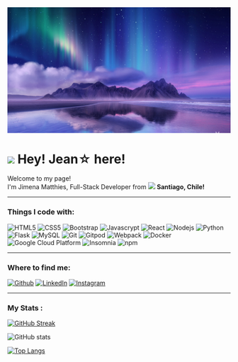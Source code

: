<div align="center">
<img max-width="800" src="./Assets/WallpaperAuroraBorealis.jpg"/>
</div>

<h1><img src="https://emojis.slackmojis.com/emojis/images/1531849430/4246/blob-sunglasses.gif?1531849430" width="30"/> Hey! Jean☆ here!</h1>

<p>Welcome to my page! </br> I'm Jimena Matthies, Full-Stack Developer from <img src="https://cdn-icons-png.flaticon.com/512/197/197586.png" width="13"/> <b>Santiago, Chile!</b>
<br>

---

<h3>Things I code with:</h3>
<p>
    <img alt="HTML5" src="https://img.shields.io/badge/-HTML5-e34e24?style=flat-square&logo=html5&logoColor=white" />
    <img alt="CSS5" src="https://img.shields.io/badge/-CSS3-264ee4?style=flat-square&logo=css3&logoColor=white" />
    <img alt="Bootstrap" src="https://img.shields.io/badge/-Bootstrap-7f12f9?style=flat-square&logo=bootstrap&logoColor=white" />
    <img alt="Javascrypt" src="https://img.shields.io/badge/-JavaScript-f7df1e?style=flat-square&logo=JavaScript&logoColor=black" />
    <img alt="React" src="https://img.shields.io/badge/-React-00d8ff?style=flat-square&logo=react&logoColor=white" />
    <img alt="Nodejs" src="https://img.shields.io/badge/-Nodejs-3e863d?style=flat-square&logo=Node.js&logoColor=white" />
    <img alt="Python" src="https://img.shields.io/badge/-Python-ffd43b?style=flat-square&logo=python&logoColor=black" />
    <img alt="Flask" src="https://img.shields.io/badge/-Flask-3c3c3c?style=flat-square&logo=flask&logoColor=white" />
    <img alt="MySQL" src="https://img.shields.io/badge/-MySQL-00618a?style=flat-square&logo=mysql&logoColor=white" />
    <img alt="Git" src="https://img.shields.io/badge/-Git-F05032?style=flat-square&logo=git&logoColor=white" />
    <img alt="Gitpod" src="https://img.shields.io/badge/-Gitpod-FFAE33?style=flat-square&logo=Gitpod&logoColor=white" />
    <img alt="Webpack" src="https://img.shields.io/badge/-Webpack-8DD6F9?style=flat-square&logo=webpack&logoColor=white" /> 
    <img alt="Docker" src="https://img.shields.io/badge/-Docker-46a2f1?style=flat-square&logo=docker&logoColor=white" />
    <img alt="Google Cloud Platform" src="https://img.shields.io/badge/-Google_Cloud_Platform-1a73e8?style=flat-square&logo=google-cloud&logoColor=white" />
    <img alt="Insomnia" src="https://img.shields.io/badge/-Insomnia-5849BE?style=flat-square&logo=insomnia&logoColor=white" />
    <img alt="npm" src="https://img.shields.io/badge/-NPM-CB3837?style=flat-square&logo=npm&logoColor=white" />

---

<h3>Where to find me:</h3>
<p><a href="https://github.com/JimeMatthies" target="_blank"><img alt="Github" src="https://img.shields.io/badge/GitHub-%2312100E.svg?&style=for-the-badge&logo=Github&logoColor=white" /></a> <a href="https://www.linkedin.com/in/jimematthies/" target="_blank"><img alt="LinkedIn" src="https://img.shields.io/badge/linkedin-%230077B5.svg?&style=for-the-badge&logo=linkedin&logoColor=white" /></a> <a href="https://www.instagram.com/jeangreenstar/" target="_blank"><img alt="Instagram" src="https://img.shields.io/badge/instagram-E4405F.svg?&style=for-the-badge&logo=instagram&logoColor=white" /></a>
</p>

---

### My Stats :

[![GitHub Streak](https://streak-stats.demolab.com/?user=JimeMatthies)](https://git.io/streak-stats)

![GitHub stats](https://github-readme-stats.vercel.app/api?username=JimeMatthies&show_icons=true&theme=radical)

[![Top Langs](https://github-readme-stats.vercel.app/api/top-langs/?username=JimeMatthies&theme=tokyonight)](https://github.com/anuraghazra/github-readme-stats)
